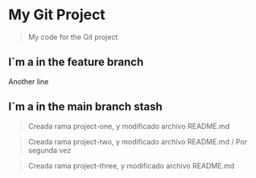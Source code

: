 # My Git Project

>My code for the Git project

## I´m a in the feature branch

Another line
## I´m a in the main branch stash

>Creada rama project-one, y modificado archivo README.md

>Creada rama project-two, y modificado archivo README.md / Por segunda vez

>Creada rama project-three, y modificado archivo README.md